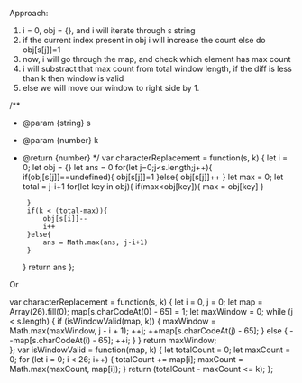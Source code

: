 Approach:
1. i = 0, obj = {}, and i will iterate through s string
2. if the current index present in obj i will increase the count else do obj[s[j]]=1
3. now, i will go through the map, and check which element has max count
4. i will substract that max count from total window length, if the diff is less than k then window is valid
5. else we will move our window to right side by 1.

/**
 * @param {string} s
 * @param {number} k
 * @return {number}
 */
var characterReplacement = function(s, k) {
    let i = 0;
    let obj = {}
    let ans = 0
    for(let j=0;j<s.length;j++){
        if(obj[s[j]]==undefined){
            obj[s[j]]=1
        }else{
            obj[s[j]]++
        }
        let max = 0;
        let total = j-i+1
        for(let key in obj){
            if(max<obj[key]){
                max = obj[key]
            }
            
        }
        if(k < (total-max)){
            obj[s[i]]--
            i++
        }else{
            ans = Math.max(ans, j-i+1)
        }
    }
    return ans
};

Or 

var characterReplacement = function(s, k) {
    let i = 0, j = 0;
    let map = Array(26).fill(0);
    map[s.charCodeAt(0) - 65] = 1;
    let maxWindow = 0;
    while (j < s.length) {
        if (isWindowValid(map, k)) {
            maxWindow = Math.max(maxWindow, j - i + 1);
            ++j;
            ++map[s.charCodeAt(j) - 65];
        } else {
            --map[s.charCodeAt(i) - 65];
            ++i;
        }
    }
    return maxWindow;  
};
var isWindowValid = function(map, k) {
    let totalCount = 0;
    let maxCount = 0;
    for (let i = 0; i < 26; i++) {
        totalCount += map[i];
        maxCount = Math.max(maxCount, map[i]);
    }
    return (totalCount - maxCount <= k);
};